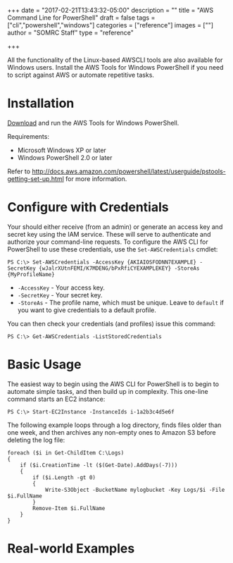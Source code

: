 +++
date = "2017-02-21T13:43:32-05:00"
description = ""
title = "AWS Command Line for PowerShell"
draft = false
tags = ["cli","powershell","windows"]
categories = ["reference"]
images = [""]
author = "SOMRC Staff"
type = "reference"

+++

<p class=lead>All the functionality of the Linux-based AWSCLI tools are also available for Windows users. 
Install the AWS Tools for Windows PowerShell if you need to script against AWS or automate repetitive tasks.</p>

# Installation

[Download](http://sdk-for-net.amazonwebservices.com/latest/AWSToolsAndSDKForNet.msi) and run the AWS Tools for Windows PowerShell.

Requirements:

* Microsoft Windows XP or later
* Windows PowerShell 2.0 or later

Refer to http://docs.aws.amazon.com/powershell/latest/userguide/pstools-getting-set-up.html for more information.

# Configure with Credentials

Your should either receive (from an admin) or generate an access key and secret key using the IAM service. These will serve to authenticate and 
authorize your command-line requests. To configure the AWS CLI for PowerShell to use these credentials, use the `Set-AWSCredentials` cmdlet:

    PS C:\> Set-AWSCredentials -AccessKey {AKIAIOSFODNN7EXAMPLE} -SecretKey {wJalrXUtnFEMI/K7MDENG/bPxRfiCYEXAMPLEKEY} -StoreAs {MyProfileName}

* `-AccessKey` - Your access key.
* `-SecretKey` - Your secret key.
* `-StoreAs` - The profile name, which must be unique. Leave to `default` if you want to give credentials to a default profile.

You can then check your credentials (and profiles) issue this command:

    PS C:\> Get-AWSCredentials -ListStoredCredentials

# Basic Usage

The easiest way to begin using the AWS CLI for PowerShell is to begin to automate simple tasks, and then build up in complexity. This one-line command starts an EC2 instance:

    PS C:\> Start-EC2Instance -InstanceIds i-1a2b3c4d5e6f

The following example loops through a log directory, finds files older than one week, and then archives any non-empty ones to Amazon S3 before deleting the log file:

    foreach ($i in Get-ChildItem C:\Logs)
    {
        if ($i.CreationTime -lt ($(Get-Date).AddDays(-7)))
        {
            if ($i.Length -gt 0)
            {
                Write-S3Object -BucketName mylogbucket -Key Logs/$i -File $i.FullName
            }
            Remove-Item $i.FullName
        }
    }


# Real-world Examples

